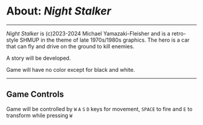 # About: *Night Stalker*
---
*Night Stalker* is (c)2023-2024 Michael Yamazaki-Fleisher and is a retro-style SHMUP in the theme of late 1970s/1980s graphics.
The hero is a car that can fly and drive on the ground to kill enemies.

A story will be developed.

Game will have no color except for black and white.

---

## Game Controls
Game will be controlled by `W` `A` `S` `D` keys for movement, `SPACE` to fire and `E` to transform while pressing `W`


